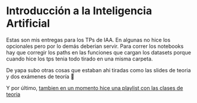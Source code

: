 # Introducción a la Inteligencia Artificial

Estas son mis entregas para los TPs de IAA. En algunas no hice los opcionales pero por lo demás deberian servir. Para correr los notebooks hay que corregir los paths en las funciones que cargan los datasets porque cuando hice los tps tenia todo tirado en una misma carpeta.

De yapa subo otras cosas que estaban ahi tiradas como las slides de teoria y dos exámenes de teoría :eyes:

Y por último, [tambien en un momento hice una playlist con las clases de teoria](https://www.youtube.com/playlist?list=PLhvZ4Ezobn-PiBlPQO0VtQ3jq-JLuOOxY)
